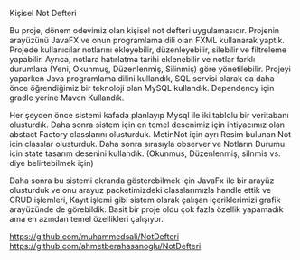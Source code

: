 Kişisel Not Defteri

Bu proje, dönem odevimiz olan kişisel not defteri uygulamasıdır. Projenin arayüzünü JavaFX ve onun programlama dili olan FXML kullanarak yaptık.
Projede kullanıcılar notlarını ekleyebilir, düzenleyebilir, silebilir ve filtreleme yapabilir.
Ayrıca, notlara hatırlatma tarihi eklenebilir ve notlar farklı durumlara (Yeni, Okunmuş, Düzenlenmiş, Silinmiş)
göre yönetilebilir. Projeyi yaparken Java programlama dilini kullandık, SQL servisi olarak da daha önce öğrendiğimiz bir teknoloji olan
MySQL kullandık. Dependency için gradle yerine Maven Kullandık.


Her şeyden önce sistemi kafada planlayıp Mysql ile iki tablolu bir veritabanı olusturdık. Daha sonra sistem için en temel desenimiz için ihtiyacımız olan abstact Factory classlarını olusturduk. MetinNot için ayrı Resim bulunan Not icin classlar olusturduk. Daha sonra sırasıyla observer ve Notların Durumu için state tasarım desenini kullandık. (Okunmus, Düzenlenmiş, silnmis vs. diye belirtebilmek için)

Daha sonra bu sistemi ekranda gösterebilmek için JavaFx ile bir arayüz olusturduk ve onu arayuz packetimizdeki classlarımızla handle ettik ve CRUD işlemleri, Kayıt işlemi gibi sistem olarak çalışan içeriklerimizi grafik arayüzünde de görebildik. Basit bir proje oldu çok fazla özellik yapamadık ama en azından temel özellikleri çalışıyor.

https://github.com/muhammedsali/NotDefteri
https://github.com/ahmetberahasanoglu/NotDefteri



